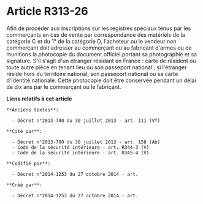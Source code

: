 # Article R313-26

Afin de procéder aux inscriptions sur les registres spéciaux tenus par les commerçants en cas de vente par correspondance des
matériels de la catégorie C et du 1° de la catégorie D, l'acheteur ou le vendeur non commerçant doit adresser au commerçant
ou au fabricant d'armes ou de munitions la photocopie du document officiel portant sa photographie et sa signature. S'il
s'agit d'un étranger résidant en France : carte de résident ou toute autre pièce en tenant lieu ou son passeport national ;
si l'étranger réside hors du territoire national, son passeport national ou sa carte d'identité nationale. Cette photocopie
doit être conservée pendant un délai de dix ans par le commerçant ou le fabricant.

**Liens relatifs à cet article**

	**Anciens textes**:

	  - Décret n°2013-700 du 30 juillet 2013 - art. 111 (VT)

	**Cité par**:

	  - Décret n°2013-700 du 30 juillet 2013 - art. 158 (Ab)
	  - Code de la sécurité intérieure - art. R344-3 (V)
	  - Code de la sécurité intérieure - art. R345-4 (V)

	**Codifié par**:

	  - Décret n°2014-1253 du 27 octobre 2014 - art.

	**Créé par**:

	  - Décret n°2014-1253 du 27 octobre 2014 - art.
